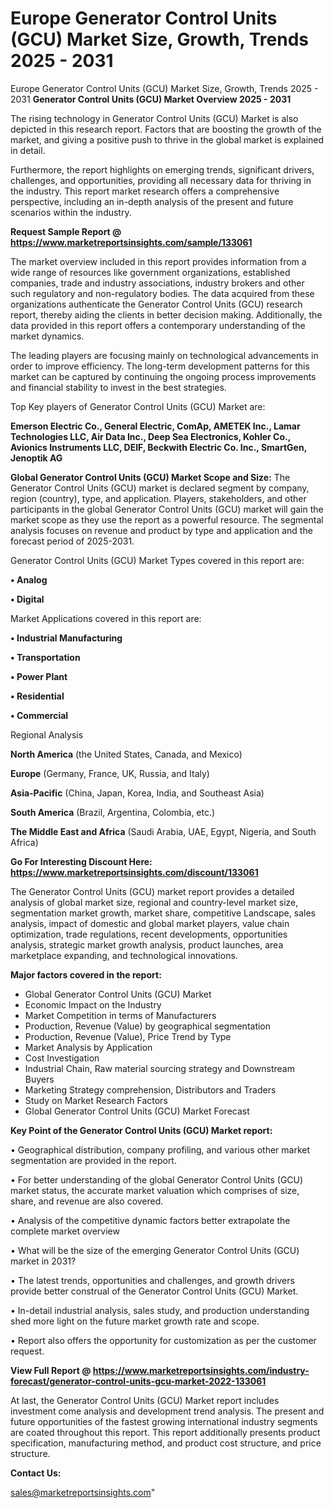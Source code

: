 # Europe Generator Control Units (GCU) Market Size, Growth, Trends 2025 - 2031
Europe Generator Control Units (GCU) Market Size, Growth, Trends 2025 - 2031
<Strong> Generator Control Units (GCU) Market Overview 2025 - 2031</strong>

The rising technology in Generator Control Units (GCU) Market is also depicted in this research report. Factors that are boosting the growth of the market, and giving a positive push to thrive in the global market is explained in detail.

Furthermore, the report highlights on emerging trends, significant drivers, challenges, and opportunities, providing all necessary data for thriving in the industry. This report market research offers a comprehensive perspective, including an in-depth analysis of the present and future scenarios within the industry.

<strong>Request Sample Report @ <a href=https://www.marketreportsinsights.com/sample/133061>https://www.marketreportsinsights.com/sample/133061</a></strong>

The market overview included in this report provides information from a wide range of resources like government organizations, established companies, trade and industry associations, industry brokers and other such regulatory and non-regulatory bodies. The data acquired from these organizations authenticate the Generator Control Units (GCU) research report, thereby aiding the clients in better decision making. Additionally, the data provided in this report offers a contemporary understanding of the market dynamics.

The leading players are focusing mainly on technological advancements in order to improve efficiency. The long-term development patterns for this market can be captured by continuing the ongoing process improvements and financial stability to invest in the best strategies.

Top Key players of Generator Control Units (GCU) Market are:

<strong>Emerson Electric Co., General Electric, ComAp, AMETEK Inc., Lamar Technologies LLC, Air Data Inc., Deep Sea Electronics, Kohler Co., Avionics Instruments LLC, DEIF, Beckwith Electric Co. Inc., SmartGen, Jenoptik AG</strong>

<strong><b>Global Generator Control Units (GCU) Market Scope and Size:</b></strong>
The Generator Control Units (GCU) market is declared segment by company, region (country), type, and application. Players, stakeholders, and other participants in the global Generator Control Units (GCU) market will gain the market scope as they use the report as a powerful resource. The segmental analysis focuses on revenue and product by type and application and the forecast period of 2025-2031.

Generator Control Units (GCU) Market Types covered in this report are:

<strong>• Analog

• Digital</strong>

Market Applications covered in this report are:

<strong>• Industrial Manufacturing

• Transportation

• Power Plant

• Residential

• Commercial</strong> 

Regional Analysis

<strong>North America</strong> (the United States, Canada, and Mexico)

<strong>Europe</strong> (Germany, France, UK, Russia, and Italy)

<strong>Asia-Pacific</strong> (China, Japan, Korea, India, and Southeast Asia)

<strong>South America</strong> (Brazil, Argentina, Colombia, etc.)

<strong>The Middle East and Africa</strong> (Saudi Arabia, UAE, Egypt, Nigeria, and South Africa)

<strong>Go For Interesting Discount Here: <a href=https://www.marketreportsinsights.com/discount/133061>https://www.marketreportsinsights.com/discount/133061</a></strong>

The Generator Control Units (GCU) market report provides a detailed analysis of global market size, regional and country-level market size, segmentation market growth, market share, competitive Landscape, sales analysis, impact of domestic and global market players, value chain optimization, trade regulations, recent developments, opportunities analysis, strategic market growth analysis, product launches, area marketplace expanding, and technological innovations.

<strong><b>Major factors covered in the report:</b></strong>
<ul>
  <li>Global Generator Control Units (GCU) Market </li>
  <li>Economic Impact on the Industry</li>
  <li>Market Competition in terms of Manufacturers</li>
  <li>Production, Revenue (Value) by geographical segmentation</li>
  <li>Production, Revenue (Value), Price Trend by Type</li>
  <li>Market Analysis by Application</li>
  <li>Cost Investigation</li>
  <li>Industrial Chain, Raw material sourcing strategy and Downstream Buyers</li>
  <li>Marketing Strategy comprehension, Distributors and Traders</li>
  <li>Study on Market Research Factors</li>
  <li>Global Generator Control Units (GCU) Market Forecast</li>
</ul>

<strong><b>Key Point of the Generator Control Units (GCU) Market report:</b></strong>

• Geographical distribution, company profiling, and various other market segmentation are provided in the report.

• For better understanding of the global Generator Control Units (GCU) market status, the accurate market valuation which comprises of size, share, and revenue are also covered.

• Analysis of the competitive dynamic factors better extrapolate the complete market overview

• What will be the size of the emerging Generator Control Units (GCU) market in 2031?

• The latest trends, opportunities and challenges, and growth drivers provide better construal of the Generator Control Units (GCU) Market.

• In-detail industrial analysis, sales study, and production understanding shed more light on the future market growth rate and scope.

• Report also offers the opportunity for customization as per the customer request.

<strong><b>View Full Report @ <a href=https://www.marketreportsinsights.com/industry-forecast/generator-control-units-gcu-market-2022-133061>https://www.marketreportsinsights.com/industry-forecast/generator-control-units-gcu-market-2022-133061</a></b></strong>


At last, the Generator Control Units (GCU) Market report includes investment come analysis and development trend analysis. The present and future opportunities of the fastest growing international industry segments are coated throughout this report. This report additionally presents product specification, manufacturing method, and product cost structure, and price structure.

<strong>Contact Us:</strong>

sales@marketreportsinsights.com"
